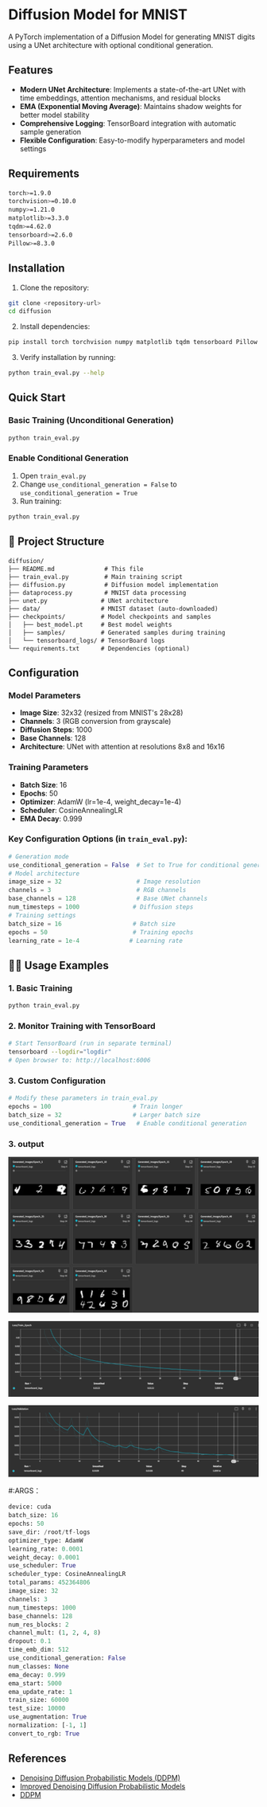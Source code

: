 # Diffusion Model for MNIST

A PyTorch implementation of a Diffusion Model for generating MNIST digits using a UNet architecture with optional conditional generation.

## Features

- **Modern UNet Architecture**: Implements a state-of-the-art UNet with time embeddings, attention mechanisms, and residual blocks
- **EMA (Exponential Moving Average)**: Maintains shadow weights for better model stability
- **Comprehensive Logging**: TensorBoard integration with automatic sample generation
- **Flexible Configuration**: Easy-to-modify hyperparameters and model settings

## Requirements

```bash
torch>=1.9.0
torchvision>=0.10.0
numpy>=1.21.0
matplotlib>=3.3.0
tqdm>=4.62.0
tensorboard>=2.6.0
Pillow>=8.3.0
```

## Installation

1. Clone the repository:

```bash
git clone <repository-url>
cd diffusion
```

2. Install dependencies:

```bash
pip install torch torchvision numpy matplotlib tqdm tensorboard Pillow
```

3. Verify installation by running:

```bash
python train_eval.py --help
```

## Quick Start

### Basic Training (Unconditional Generation)

```bash
python train_eval.py
```

### Enable Conditional Generation

1. Open `train_eval.py`
2. Change `use_conditional_generation = False` to `use_conditional_generation = True`
3. Run training:

```bash
python train_eval.py
```

## 📁 Project Structure

```
diffusion/
├── README.md              # This file
├── train_eval.py          # Main training script
├── diffusion.py           # Diffusion model implementation
├── dataprocess.py         # MNIST data processing
├── unet.py               # UNet architecture
├── data/                 # MNIST dataset (auto-downloaded)
├── checkpoints/          # Model checkpoints and samples
│   ├── best_model.pt     # Best model weights
│   ├── samples/          # Generated samples during training
│   └── tensorboard_logs/ # TensorBoard logs
└── requirements.txt      # Dependencies (optional)
```

## Configuration

### Model Parameters

- **Image Size**: 32x32 (resized from MNIST's 28x28)
- **Channels**: 3 (RGB conversion from grayscale)
- **Diffusion Steps**: 1000
- **Base Channels**: 128
- **Architecture**: UNet with attention at resolutions 8x8 and 16x16

### Training Parameters

- **Batch Size**: 16
- **Epochs**: 50
- **Optimizer**: AdamW (lr=1e-4, weight_decay=1e-4)
- **Scheduler**: CosineAnnealingLR
- **EMA Decay**: 0.999

### Key Configuration Options (in `train_eval.py`):

```python
# Generation mode
use_conditional_generation = False  # Set to True for conditional generation
# Model architecture
image_size = 32                     # Image resolution
channels = 3                        # RGB channels
base_channels = 128                 # Base UNet channels
num_timesteps = 1000               # Diffusion steps
# Training settings
batch_size = 16                    # Batch size
epochs = 50                        # Training epochs
learning_rate = 1e-4              # Learning rate
```

## 🏃‍♂️ Usage Examples

### 1. Basic Training

```python
python train_eval.py
```

### 2. Monitor Training with TensorBoard

```bash
# Start TensorBoard (run in separate terminal)
tensorboard --logdir="logdir"
# Open browser to: http://localhost:6006
```

### 3. Custom Configuration

```python
# Modify these parameters in train_eval.py
epochs = 100                       # Train longer
batch_size = 32                    # Larger batch size
use_conditional_generation = True   # Enable conditional generation
```

### 3. output

![1749259952624](images/README/1749259952624.png)

![1749259991372](images/README/1749259991372.png)

![1749260021064](images/README/1749260021064.png)

\#:ARGS：

~~~python
device: cuda
batch_size: 16
epochs: 50
save_dir: /root/tf-logs
optimizer_type: AdamW
learning_rate: 0.0001
weight_decay: 0.0001
use_scheduler: True
scheduler_type: CosineAnnealingLR
total_params: 452364806
image_size: 32
channels: 3
num_timesteps: 1000
base_channels: 128
num_res_blocks: 2
channel_mult: (1, 2, 4, 8)
dropout: 0.1
time_emb_dim: 512
use_conditional_generation: False
num_classes: None
ema_decay: 0.999
ema_start: 5000
ema_update_rate: 1
train_size: 60000
test_size: 10000
use_augmentation: True
normalization: [-1, 1]
convert_to_rgb: True
~~~

## References

- [Denoising Diffusion Probabilistic Models (DDPM)](https://arxiv.org/abs/2006.11239)
- [Improved Denoising Diffusion Probabilistic Models](https://arxiv.org/abs/2102.09672)
- [DDPM](https://github.com/abarankab/DDPM/)
